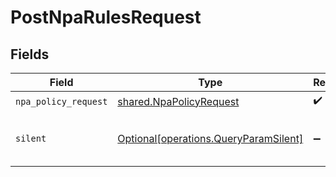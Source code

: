# PostNpaRulesRequest


## Fields

| Field                                                                                | Type                                                                                 | Required                                                                             | Description                                                                          |
| ------------------------------------------------------------------------------------ | ------------------------------------------------------------------------------------ | ------------------------------------------------------------------------------------ | ------------------------------------------------------------------------------------ |
| `npa_policy_request`                                                                 | [shared.NpaPolicyRequest](../../models/shared/npapolicyrequest.md)                   | :heavy_check_mark:                                                                   | N/A                                                                                  |
| `silent`                                                                             | [Optional[operations.QueryParamSilent]](../../models/operations/queryparamsilent.md) | :heavy_minus_sign:                                                                   | flag to skip output except status code                                               |